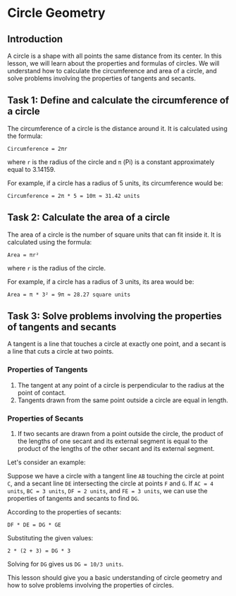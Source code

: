 # Circle Geometry

## Introduction

A circle is a shape with all points the same distance from its center. In this lesson, we will learn about the properties and formulas of circles. We will understand how to calculate the circumference and area of a circle, and solve problems involving the properties of tangents and secants.

## Task 1: Define and calculate the circumference of a circle

The circumference of a circle is the distance around it. It is calculated using the formula:

```
Circumference = 2πr
```

where `r` is the radius of the circle and `π` (Pi) is a constant approximately equal to 3.14159.

For example, if a circle has a radius of 5 units, its circumference would be:

```
Circumference = 2π * 5 = 10π ≈ 31.42 units
```

## Task 2: Calculate the area of a circle

The area of a circle is the number of square units that can fit inside it. It is calculated using the formula:

```
Area = πr²
```

where `r` is the radius of the circle.

For example, if a circle has a radius of 3 units, its area would be:

```
Area = π * 3² = 9π ≈ 28.27 square units
```

## Task 3: Solve problems involving the properties of tangents and secants

A tangent is a line that touches a circle at exactly one point, and a secant is a line that cuts a circle at two points.

### Properties of Tangents

1. The tangent at any point of a circle is perpendicular to the radius at the point of contact.
2. Tangents drawn from the same point outside a circle are equal in length.

### Properties of Secants

1. If two secants are drawn from a point outside the circle, the product of the lengths of one secant and its external segment is equal to the product of the lengths of the other secant and its external segment.

Let's consider an example:

Suppose we have a circle with a tangent line `AB` touching the circle at point `C`, and a secant line `DE` intersecting the circle at points `F` and `G`. If `AC = 4 units`, `BC = 3 units`, `DF = 2 units`, and `FE = 3 units`, we can use the properties of tangents and secants to find `DG`.

According to the properties of secants:

```
DF * DE = DG * GE
```

Substituting the given values:

```
2 * (2 + 3) = DG * 3
```

Solving for `DG` gives us `DG = 10/3 units`.

This lesson should give you a basic understanding of circle geometry and how to solve problems involving the properties of circles.